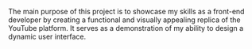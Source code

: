 The main purpose of this project is to showcase my skills as a front-end developer by creating a functional and visually appealing replica of the YouTube platform. It serves as a demonstration of my ability to design a dynamic user interface.
